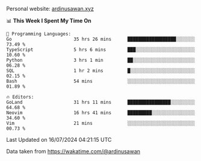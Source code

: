 Personal website: [ardinusawan.xyz](https://ardinusawan.xyz)

<!--START_SECTION:waka-->
📊 **This Week I Spent My Time On** 

```text
💬 Programming Languages: 
Go                       35 hrs 26 mins      ██████████████████░░░░░░░   73.49 % 
TypeScript               5 hrs 6 mins        ███░░░░░░░░░░░░░░░░░░░░░░   10.60 % 
Python                   3 hrs 1 min         ██░░░░░░░░░░░░░░░░░░░░░░░   06.28 % 
SQL                      1 hr 2 mins         █░░░░░░░░░░░░░░░░░░░░░░░░   02.15 % 
Bash                     54 mins             ░░░░░░░░░░░░░░░░░░░░░░░░░   01.89 % 

🔥 Editors: 
GoLand                   31 hrs 11 mins      ████████████████░░░░░░░░░   64.68 % 
Neovim                   16 hrs 41 mins      █████████░░░░░░░░░░░░░░░░   34.60 % 
Vim                      21 mins             ░░░░░░░░░░░░░░░░░░░░░░░░░   00.73 % 
```


 Last Updated on 16/07/2024 04:21:15 UTC
<!--END_SECTION:waka-->
Data taken from https://wakatime.com/@ardinusawan
